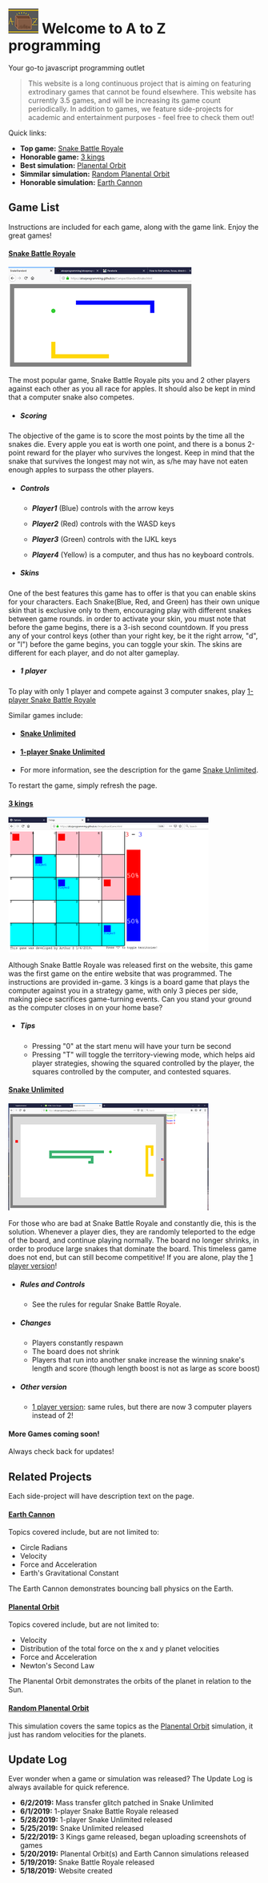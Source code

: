 # ![alt text](WebsiteLogo2.png "Logo") Welcome to A to Z programming

Your go-to javascript programming outlet
> This website is a long continuous project that is aiming on featuring extrodinary games that cannot be found elsewhere. This website has currently 3.5 games, and will be increasing its game count periodically. In addition to games, we feature side-projects for academic and entertainment purposes - feel free to check them out!

Quick links: 
  - **Top game:** [Snake Battle Royale](./CompactStandardSnake.html)
  - **Honorable game:** [3 kings](./3kingsBoardGame.html)
  - **Best simulation:** [Planental Orbit](./Physics2.html)
  - **Simmilar simulation:** [Random Planental Orbit](./Physics2rand.html)
  - **Honorable simulation:** [Earth Cannon](./Physics.html)

## Game List

Instructions are included for each game, along with the game link. Enjoy the great games!

#### [Snake Battle Royale](./CompactStandardSnake.html)
![alt text](SnakeScreenshot.png "Snake")

The most popular game, Snake Battle Royale pits you and 2 other players against each other as you all race for apples. It should also be kept in mind that a computer snake also competes.
  * ##### Scoring
The objective of the game is to score the most points by the time all the snakes die. Every apple you eat is worth one point, and there is a bonus 2-point reward for the player who survives the longest. Keep in mind that the snake that survives the longest may not win, as s/he may have not eaten enough apples to surpass the other players.
  * ##### Controls
       * _**Player1**_ (Blue) controls with the arrow keys

       * _**Player2**_ (Red) controls with the WASD keys

       * _**Player3**_ (Green) controls with the IJKL keys

       * _**Player4**_ (Yellow) is a computer, and thus has no keyboard controls.
  * ##### Skins
One of the best features this game has to offer is that you can enable skins for your characters. Each Snake(Blue, Red, and Green) has their own unique skin that is exclusive only to them, encouraging play with different snakes between game rounds. in order to activate your skin, you must note that before the game begins, there is a 3-ish second countdown. If you press any of your control keys (other than your right key, be it the right arrow, "d", or "l") before the game begins, you can toggle your skin. The skins are different for each player, and do not alter gameplay.
  * ##### 1 player
To play with only 1 player and compete against 3 computer snakes, play [1-player Snake Battle Royale](./CompactStandardSnake1Player.html)

Similar games include:
  * #### [Snake Unlimited](./SnakeUnlimited.html)
  * #### [1-player Snake Unlimited](./SnakeUnlimitedAI.html)
  * For more information, see the description for the game [Snake Unlimited](./SnakeUnlimited.html).

To restart the game, simply refresh the page.

#### [3 kings](./3kingsBoardGame.html)
![alt text](3Kings.png "3kings")

Although Snake Battle Royale was released first on the website, this game was the first game on the entire website that was programmed. The instructions are provided in-game. 3 kings is a board game that plays the computer against you in a strategy game, with only 3 pieces per side, making piece sacrifices game-turning events. Can you stand your ground as the computer closes in on your home base?
  * ##### Tips
    * Pressing "0" at the start menu will have your turn be second
    * Pressing "T" will toggle the territory-viewing mode, which helps aid player strategies, showing the squared controlled by the player, the squares controlled by the computer, and contested squares.

#### [Snake Unlimited](./SnakeUnlimited.html)
![alt text](SU-Screenshot.png "Snake unlimited")

For those who are bad at Snake Battle Royale and constantly die, this is the solution. Whenever a player dies, they are randomly teleported to the edge of the board, and continue playing normally. The board no longer shrinks, in order to produce large snakes that dominate the board. This timeless game does not end, but can still become competitive! If you are alone, play the [1 player version](./SnakeUnlimitedAI.html)!
  * ##### Rules and Controls
    * See the rules for regular Snake Battle Royale.
  * ##### Changes
    * Players constantly respawn
    * The board does not shrink
    * Players that run into another snake increase the winning snake's length and score (though length boost is not as large as score boost)
  * ##### Other version
    * [1 player version](./SnakeUnlimitedAI.html): same rules, but there are now 3 computer players instead of 2!

#### More Games coming soon!

Always check back for updates!

## Related Projects

Each side-project will have description text on the page.

#### [Earth Cannon](./Physics.html)
Topics covered include, but are not limited to:
  - Circle Radians
  - Velocity
  - Force and Acceleration
  - Earth's Gravitational Constant

The Earth Cannon demonstrates bouncing ball physics on the Earth.
#### [Planental Orbit](./Physics2.html)
Topics covered include, but are not limited to:
  - Velocity
  - Distribution of the total force on the x and y planet velocities
  - Force and Acceleration
  - Newton's Second Law
  
The Planental Orbit demonstrates the orbits of the planet in relation to the Sun.
#### [Random Planental Orbit](./Physics2rand.html)
This simulation covers the same topics as the [Planental Orbit](./Physics2.html) simulation, it just has random velocities for the planets.

## Update Log

Ever wonder when a game or simulation was released? The Update Log is always available for quick reference.
  - **6/2/2019:** Mass transfer glitch patched in Snake Unlimited
  - **6/1/2019:** 1-player Snake Battle Royale released
  - **5/28/2019:** 1-player Snake Unlimited released
  - **5/25/2019:** Snake Unlimited released
  - **5/22/2019:** 3 Kings game released, began uploading screenshots of games
  - **5/20/2019:** Planental Orbit(s) and Earth Cannon simulations released
  - **5/19/2019:** Snake Battle Royale released
  - **5/18/2019:** Website created

